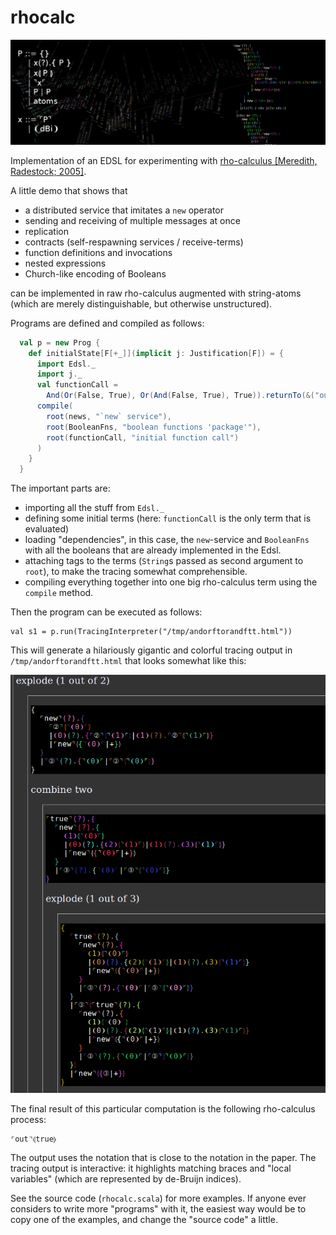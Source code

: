 # rhocalc

![banner](banner.png)

Implementation of an EDSL for experimenting with [rho-calculus [Meredith, Radestock; 2005]](https://www.sciencedirect.com/science/article/pii/S1571066105051893).

A little demo that shows that

  * a distributed service that imitates a `new` operator
  * sending and receiving of multiple messages at once
  * replication
  * contracts (self-respawning services / receive-terms)
  * function definitions and invocations
  * nested expressions
  * Church-like encoding of Booleans

can be implemented in raw rho-calculus augmented 
with string-atoms (which are merely distinguishable, but otherwise unstructured).

Programs are defined and compiled as follows:

```scala
  val p = new Prog {
    def initialState[F[+_]](implicit j: Justification[F]) = {
      import Edsl._
      import j._
      val functionCall = 
        And(Or(False, True), Or(And(False, True), True)).returnTo(&("out"))
      compile(
        root(news, "`new` service"),
        root(BooleanFns, "boolean functions 'package'"),
        root(functionCall, "initial function call")
      )
    }
  }
```

The important parts are:

  * importing all the stuff from `Edsl._`
  * defining some initial terms (here: `functionCall` is the only term that is evaluated)
  * loading "dependencies", in this case, the `new`-service and `BooleanFns` with all
    the booleans that are already implemented in the Edsl.
  * attaching tags to the terms (`String`s passed as second argument to `root`),
    to make the tracing somewhat comprehensible.
  * compiling everything together into one big rho-calculus term using the `compile` method.

Then the program can be executed as follows:

    val s1 = p.run(TracingInterpreter("/tmp/andorftorandftt.html"))

This will generate a hilariously gigantic and colorful tracing output in `/tmp/andorftorandftt.html`
that looks somewhat like this:

![screenshot](screenshot.png)

The final result of this particular computation is the following rho-calculus process:

    ⌜out⌝⦉true⦊

The output uses the notation that is close to the notation in the paper. 
The tracing output is interactive: it highlights matching braces and "local variables" (which are represented
by de-Bruijn indices).

See the source code (`rhocalc.scala`) for more examples.
If anyone ever considers to write more "programs" with it, the easiest way would be
to copy one of the examples, and change the "source code" a little.
